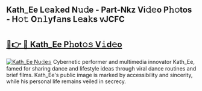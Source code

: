 ## Kath_Ee L𝚎a𝚔ed N𝚞𝚍e - Part-Nkz Vi𝚍𝚎o P𝚑𝚘tos - H𝚘𝚝 O𝚗𝚕yf𝚊ns L𝚎a𝚔s vJCFC

# <h2><a href="http://kf6181.oniu.top/?m=Kath_Ee">🔗👉 🔴 Kath_Ee P𝚑ot𝚘𝚜 V𝚒d𝚎o</a></h2>

[![Kath_Ee Nu𝚍e𝚜](https://i.imgur.com/0qMVB7G.gif)](http://kf6181.oniu.top/?m=Kath_Ee)
Cybernetic performer and multimedia innovator Kath_Ee, famed for sharing dance and lifestyle ideas through viral dance routines and brief films. Kath_Ee's public image is marked by accessibility and sincerity, while his personal life remains veiled in secrecy.  
